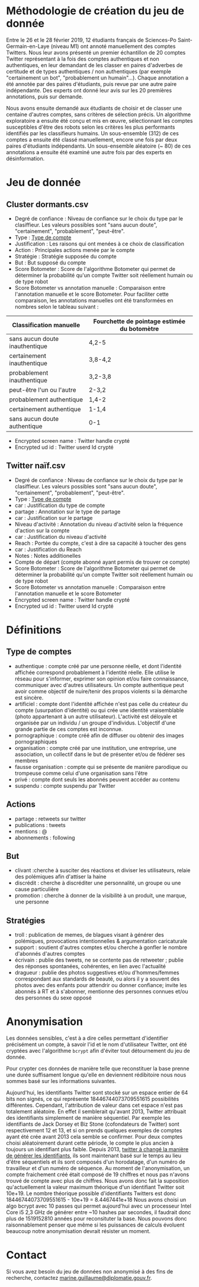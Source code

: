 # Méthodologie de création du jeu de donnée

Entre le 26 et le 28 février 2019, 12 étudiants français de Sciences-Po Saint-Germain-en-Laye (niveau M1) ont annoté manuellement des comptes Twitters. Nous leur avons présenté un premier échantillon de 20 comptes Twitter représentant à la fois des comptes authentiques et non authentiques, en leur demandant de les classer en paires d'adverbes de certitude et de types authentiques / non authentiques (par exemple "certainement un bot", "probablement un humain"…). Chaque annotation a été annotée par des paires d'étudiants, puis revue par une autre paire indépendante. Des experts ont donné leur avis sur les 20 premières annotations, puis sur demande.

Nous avons ensuite demandé aux étudiants de choisir et de classer une centaine d'autres comptes, sans critères de sélection précis. Un algorithme exploratoire a ensuite été conçu et mis en œuvre, sélectionnant les comptes susceptibles d'être des robots selon les critères les plus performants identifiés par les classifieurs humains. Un sous-ensemble (312) de ces comptes a ensuite été classé manuellement, encore une fois par deux paires d'étudiants indépendants. Un sous-ensemble aléatoire (~ 80) de ces annotations a ensuite été examiné une autre fois par des experts en désinformation.

# Jeu de donnée

## Cluster dormants.csv

- Degré de confiance : Niveau de confiance sur le choix du type par le clasiffieur. Les valeurs possibles sont "sans aucun doute", "certainement", "probablement", "peut-être".
- Type : [Type de compte](type-de-comptes)
- Justification : Les raisons qui ont menées à ce choix de classification
- Action : Principales actions menée par le compte
- Stratégie : Stratégie supposée du compte
- But : But supposé du compte
- Score Botometer : Score de l'algorithme Botometer qui permet de déterminer la probabilité qu'un compte Twitter soit réellement humain ou de type robot
- Score Botometer vs annotation manuelle : Comparaison entre l'annotation manuelle et le score Botometer. Pour faciliter cette comparaison, les annotations manuelles ont été transformées en nombres selon le tableau suivant :

| Classification manuelle | Fourchette de pointage estimée du botomètre |
| ----------------------- | ------------------------------------------- |
| sans aucun doute inauthentique | 4,2-5 |
| certainement inauthentique | 3,8-4,2 |
| probablement inauthentique | 3,2-3,8 |
| peut-être l'un ou l'autre | 2-3,2 |
| probablement authentique | 1,4-2 |
| certainement authentique | 1-1,4 |
| sans aucun doute authentique | 0-1 |

- Encrypted screen name : Twitter handle crypté
- Encrypted ud id : Twitter userd Id crypté

## Twitter naïf.csv

- Degré de confiance : Niveau de confiance sur le choix du type par le clasiffieur. Les valeurs possibles sont "sans aucun doute", "certainement", "probablement", "peut-être".
- Type : [Type de compte](type-de-comptes)
- car : Justification du type de compte
- partage : Annotation sur le type de partage
- car : Justification sur le partage
- Niveau d'activité : Annotation du niveau d'activité selon la fréquence d'action sur la compte
- car : Justification du niveau d'activité
- Reach : Portée du compte, c'est à dire sa capacité à toucher des gens
- car : Justification du Reach
- Notes : Notes additionelles
- Compte de départ (compte abonné ayant permis de trouver ce compte)
- Score Botometer : Score de l'algorithme Botometer qui permet de déterminer la probabilité qu'un compte Twitter soit réellement humain ou de type robot
- Score Botometer vs annotation manuelle : Comparaison entre l'annotation manuelle et le score Botometer
- Encrypted screen name : Twitter handle crypté
- Encrypted ud id : Twitter userd Id crypté

# Définitions

## Type de comptes
- authentique : compte créé par une personne réelle, et dont l'identité affichée correspond probablement à l'identité réelle. Elle utilise le réseau pour s'informer, exprimer son opinion et/ou faire connaissance, communiquer avec d'autres utilisateurs. Un compte authentique peut avoir comme objectif de nuire/tenir des propos violents si la démarche est sincère.
- artificiel : compte dont l'identité affichée n'est pas celle du créateur du compte (usurpation d'identité) ou qui crée une identité vraisemblable (photo appartenant à un autre utilisateur). L'activité est déloyale et organisée par un individu / un groupe d'individus. L'objectif d'une grande partie de ces comptes est inconnue.
- pornographique : compte créé afin de diffuser ou obtenir des images pornographiques
- organisation : compte créé par une institution, une entreprise, une association, un collectif dans le but de présenter et/ou de fédérer ses membres
- fausse organisation : compte qui se présente de manière parodique ou trompeuse comme celui d'une organisation sans l'être
- privé : compte dont seuls les abonnés peuvent accéder au contenu
- suspendu : compte suspendu par Twitter

## Actions
- partage : retweets sur twitter
- publications : tweets
- mentions : @
- abonnements : following

## But
- clivant :cherche à susciter des réactions et diviser les utilisateurs, relaie des polémiques afin d'attiser la haine
- discrédit : cherche à discréditer une personnalité, un groupe ou une cause particulière
- promotion : cherche à donner de la visibilité à un produit, une marque, une personne

## Stratégies
- troll : publication de memes, de blagues visant à générer des polémiques, provocations intentionnelles & argumentation caricaturale
- support : soutient d'autres comptes et/ou cherche à gonfler le nombre d'abonnés d'autres comptes
- écrivain : publie des tweets, ne se contente pas de retweeter ;
 publie des réponses spontanées, cohérentes, en lien avec l'actualité
- dragueur : publie des photos suggestives et/ou d'hommes/femmes correspondant aux standards de beauté, ou alors il y a souvent des photos avec des enfants pour attendrir ou donner confiance; invite les abonnés à RT et à s'abonner, mentionne des personnes connues et/ou des personnes du sexe opposé

# Anonymisation

Les données sensibles, c'est à a dire celles permettant d'identifier précisément un compte, à savoir l'id et le nom d'utilisateur Twitter, ont été cryptées avec l'algorithme `bcrypt` afin d'éviter tout détournement du jeu de donnée.

Pour crypter ces données de manière telle que reconstituer la base prenne une durée suffisament longue qu'elle en deviennent rédibitoire nous nous sommes basé sur les informations suivantes.

Aujourd'hui, les identifiants Twitter sont stocké sur un espace entier de 64 bits non signés, ce qui représente 18446744073709551615 possibilités différentes.
Cependant, l'attribution de valeur dans cet espace n'est pas totalement aléatoire. En effet il semblerait qu'avant 2013, Twitter attribuait des identifiants simplement de manière séquentiel. Par exemple les identifiants de Jack Dorsey et Biz Stone (cofondateurs de Twitter) sont respectivement 12 et 13, et si on prends quelques exemples de comptes ayant été crée avant 2013 cela semble se confirmer. Pour deux comptes choisi aléatoirement durant cette période, le compte le plus ancien à toujours un identifiant plus faible.
Depuis 2013, [twitter à changé la manière de générer les identifiants](https://blog.twitter.com/developer/en_us/a/2013/64-bit-twitter-user-idpocalypse.html), ils sont maintenant basé sur le temps au lieu d'être séquentiels et ils sont composés d'un horodatage, d'un numéro de travailleur et d'un numéro de séquence.
Au moment de l'anonymisation, un compte fraichement créé était composé de 19 chiffres et nous pas n'avons trouvé de compte avec plus de chiffres. Nous avons donc fait la suposition qu'actuellement la valeur maximum théorique d'un identifiant Twitter soit 10e+19.
Le nombre théorique possible d'identifiants Twitters est donc 18446744073709551615 - 10e+19 = 8.4467441e+18
Nous avons choisi un algo bcrypt avec 10 passes qui permet aujourd'hui avec un processeur Intel Core i5 2,3 GHz de générer entre ~10 hashes par secondes, il faudrait donc plus de 1519152810 années pour reconsituter la base. Nous pouvons donc raisonnablement penser que même si les puissances de calculs évoluent beaucoup notre anonymisation devrait résister un moment.

# Contact

Si vous avez besoin du jeu de données non anonymisé à des fins de recherche, contactez marine.guillaume@diplomatie.gouv.fr.
